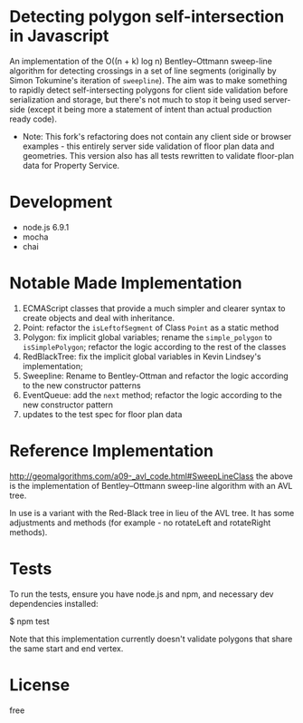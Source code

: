 Detecting polygon self-intersection in Javascript
============================================
An implementation of the O((n + k) log n) Bentley–Ottmann sweep-line algorithm for detecting crossings in a set of line segments (originally by Simon Tokumine's iteration of `sweepline`). The aim was to make something to rapidly detect self-intersecting polygons for client side validation before serialization and storage, but there's not much to stop it being used server-side (except it being more a statement of intent than actual production ready code).

* Note: This fork's refactoring does not contain any client side or browser examples - this entirely server side validation of floor plan data and geometries. This version also has all tests rewritten to validate floor-plan data for Property Service.


Development
===========
* node.js 6.9.1
* mocha
* chai

Notable Made Implementation
==============================================
1. ECMAScript classes that provide a much simpler and clearer syntax to create objects and deal with inheritance.
2. Point: refactor the `isLeftofSegment` of Class `Point` as a static method
3. Polygon: fix implicit global variables; rename the `simple_polygon` to `isSimplePolygon`; refactor the logic according to the rest of the classes
4. RedBlackTree: fix the implicit global variables in Kevin Lindsey's implementation;
5. Sweepline: Rename to Bentley-Ottman and refactor the logic according to the new constructor patterns
6. EventQueue: add the `next` method; refactor the logic according to the new constructor pattern
7. updates to the test spec for floor plan data


Reference Implementation
==============================================
http://geomalgorithms.com/a09-_avl_code.html#SweepLineClass
the above is the implementation of Bentley–Ottmann sweep-line algorithm with an AVL tree.

In use is a variant with the Red-Black tree in lieu of the AVL tree. It has some adjustments and methods (for example - no rotateLeft and rotateRight methods).


Tests
======
To run the tests, ensure you have node.js and npm, and necessary dev dependencies installed:

$ npm test

Note that this implementation currently doesn't validate polygons that share the same start and end vertex.


License
========
free